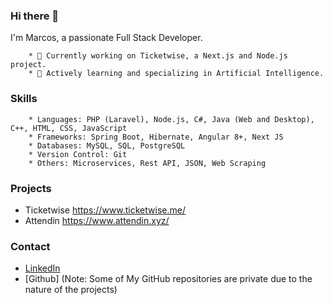 ### Hi there 👋

I'm Marcos, a passionate Full Stack Developer.

        * 🔭 Currently working on Ticketwise, a Next.js and Node.js project.
        * 🌱 Actively learning and specializing in Artificial Intelligence.

### Skills

        * Languages: PHP (Laravel), Node.js, C#, Java (Web and Desktop), C++, HTML, CSS, JavaScript
        * Frameworks: Spring Boot, Hibernate, Angular 8+, Next JS
        * Databases: MySQL, SQL, PostgreSQL
        * Version Control: Git
        * Others: Microservices, Rest API, JSON, Web Scraping

### Projects
   * Ticketwise https://www.ticketwise.me/
   * Attendin https://www.attendin.xyz/

### Contact
   * [LinkedIn](https://www.linkedin.com/in/marcos-santos-stack/)
   * [Github] (Note: Some of My GitHub repositories are private due to the nature of the projects)
